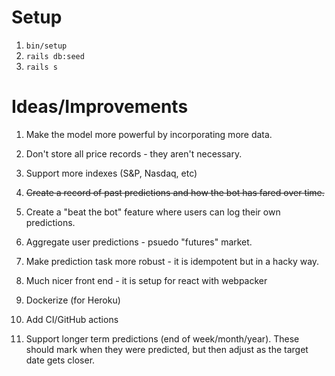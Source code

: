 # Setup

1. `bin/setup`
2. `rails db:seed`
3. `rails s`

# Ideas/Improvements

1. Make the model more powerful by incorporating more data.

2. Don't store all price records - they aren't necessary.

3. Support more indexes (S&P, Nasdaq, etc)

4. ~~Create a record of past predictions and how the bot has fared over time.~~

5. Create a "beat the bot" feature where users can log their own predictions.

6. Aggregate user predictions - psuedo "futures" market.

7. Make prediction task more robust - it is idempotent but in a hacky way.

8. Much nicer front end - it is setup for react with webpacker

9. Dockerize (for Heroku)

10. Add CI/GitHub actions

11. Support longer term predictions (end of week/month/year). These should mark
    when they were predicted, but then adjust as the target date gets closer.
